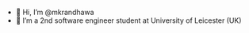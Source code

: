 - 👋 Hi, I’m @mkrandhawa
- 🌱 I’m a 2nd software engineer student at University of Leicester (UK)

<!---
mkrandhawa/mkrandhawa is a ✨ special ✨ repository because its `README.md` (this file) appears on your GitHub profile.
You can click the Preview link to take a look at your changes.
--->
